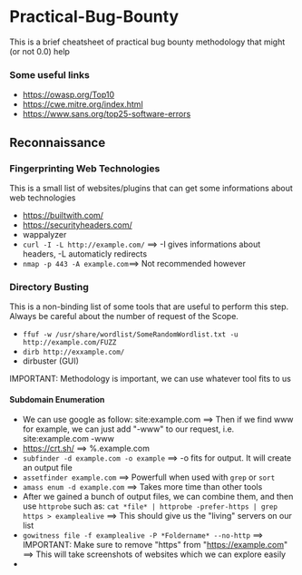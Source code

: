 # Practical-Bug-Bounty
This is a brief cheatsheet of practical bug bounty methodology that might (or not 0.0) help

### Some useful links
- https://owasp.org/Top10
- https://cwe.mitre.org/index.html
- https://www.sans.org/top25-software-errors

## Reconnaissance 
### Fingerprinting Web Technologies
This is a small list of websites/plugins that can get some informations about web technologies
- https://builtwith.com/
- https://securityheaders.com/
- wappalyzer
- ``curl -I -L http://example.com/`` ==> -I gives informations about headers, -L automaticly redirects
- ``nmap -p 443 -A example.com``==> Not recommended however

### Directory Busting
This is a non-binding list of some tools that are useful to perform this step. Always be careful about the number of request of the Scope.
- ``ffuf -w /usr/share/wordlist/SomeRandomWordlist.txt -u http://example.com/FUZZ``
- ``dirb http://exxample.com/``
- dirbuster (GUI)

IMPORTANT: Methodology is important, we can use whatever tool fits to us

#### Subdomain Enumeration
- We can use google as follow: site:example.com ==> Then if we find www for example, we can just add "-www" to our request, i.e. site:example.com -www
- https://crt.sh/ ==> %.example.com
- ``subfinder -d example.com -o example`` ==> -o fits for output. It will create an output file
- ``assetfinder example.com`` ==> Powerfull when used with ``grep`` or ``sort`` 
- ``amass enum -d example.com`` ==> Takes more time than other tools
- After we gained a bunch of output files, we can combine them, and then use ``httprobe`` such as: ``cat *file* | httprobe -prefer-https | grep https > examplealive`` ==> This should give us the "living" servers on our list
- ``gowitness file -f examplealive -P *Foldername* --no-http`` ==> IMPORTANT: Make sure to remove "https" from "https://example.com" ==> This will take screenshots of websites which we can explore easily 
-  



